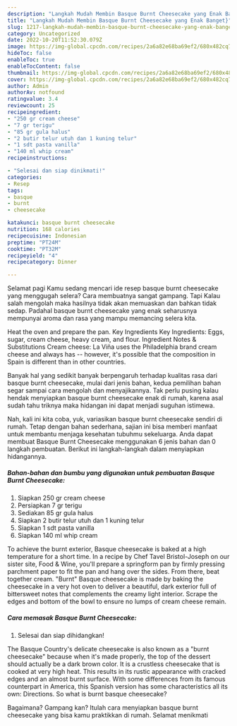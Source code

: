 ```yaml
---
description: "Langkah Mudah Membin Basque Burnt Cheesecake yang Enak Banget}"
title: "Langkah Mudah Membin Basque Burnt Cheesecake yang Enak Banget}"
slug: 1217-langkah-mudah-membin-basque-burnt-cheesecake-yang-enak-banget
category: Uncategorized
date: 2022-10-20T11:52:30.079Z
image: https://img-global.cpcdn.com/recipes/2a6a82e68ba69ef2/680x482cq70/basque-burnt-cheesecake-foto-resep-utama.jpg
hideToc: false
enableToc: true
enableTocContent: false
thumbnail: https://img-global.cpcdn.com/recipes/2a6a82e68ba69ef2/680x482cq70/basque-burnt-cheesecake-foto-resep-utama.jpg
cover: https://img-global.cpcdn.com/recipes/2a6a82e68ba69ef2/680x482cq70/basque-burnt-cheesecake-foto-resep-utama.jpg
author: Admin
authorAv: notfound
ratingvalue: 3.4
reviewcount: 25
recipeingredient:
- "250 gr cream cheese"
- "7 gr terigu"
- "85 gr gula halus"
- "2 butir telur utuh dan 1 kuning telur"
- "1 sdt pasta vanilla"
- "140 ml whip cream"
recipeinstructions:

- "Selesai dan siap dinikmati!"
categories:
- Resep
tags:
- basque
- burnt
- cheesecake

katakunci: basque burnt cheesecake 
nutrition: 168 calories
recipecuisine: Indonesian
preptime: "PT24M"
cooktime: "PT32M"
recipeyield: "4"
recipecategory: Dinner

---
```



Selamat pagi Kamu sedang mencari ide resep basque burnt cheesecake yang menggugah selera? Cara membuatnya sangat gampang. Tapi Kalau salah mengolah maka hasilnya tidak akan memuaskan dan bahkan tidak sedap. Padahal basque burnt cheesecake yang enak seharusnya mempunyai aroma dan rasa yang mampu memancing selera kita.


Heat the oven and prepare the pan. Key Ingredients Key Ingredients: Eggs, sugar, cream cheese, heavy cream, and flour. Ingredient Notes &amp; Substitutions Cream cheese: La Viña uses the Philadelphia brand cream cheese and always has -- however, it&#39;s possible that the composition in Spain is different than in other countries.

Banyak hal yang sedikit banyak berpengaruh terhadap kualitas rasa dari basque burnt cheesecake, mulai dari jenis bahan, kedua pemilihan bahan segar sampai cara mengolah dan menyajikannya. Tak perlu pusing kalau hendak menyiapkan basque burnt cheesecake enak di rumah, karena asal sudah tahu triknya maka hidangan ini dapat menjadi suguhan istimewa.


Nah, kali ini kita coba, yuk, variasikan basque burnt cheesecake sendiri di rumah. Tetap dengan bahan sederhana, sajian ini bisa memberi manfaat untuk membantu menjaga kesehatan tubuhmu sekeluarga. Anda dapat membuat Basque Burnt Cheesecake menggunakan 6 jenis bahan dan 0 langkah pembuatan. Berikut ini langkah-langkah dalam menyiapkan hidangannya.

<!--inarticleads1-->

##### Bahan-bahan dan bumbu yang digunakan untuk pembuatan Basque Burnt Cheesecake:

1. Siapkan 250 gr cream cheese
1. Persiapkan 7 gr terigu
1. Sediakan 85 gr gula halus
1. Siapkan 2 butir telur utuh dan 1 kuning telur
1. Siapkan 1 sdt pasta vanilla
1. Siapkan 140 ml whip cream


To achieve the burnt exterior, Basque cheesecake is baked at a high temperature for a short time. In a recipe by Chef Tavel Bristol-Joseph on our sister site, Food &amp; Wine, you&#39;ll prepare a springform pan by firmly pressing parchment paper to fit the pan and hang over the sides. From there, beat together cream. &#34;Burnt&#34; Basque cheesecake is made by baking the cheesecake in a very hot oven to deliver a beautiful, dark exterior full of bittersweet notes that complements the creamy light interior. Scrape the edges and bottom of the bowl to ensure no lumps of cream cheese remain. 

<!--inarticleads2-->

##### Cara memasak Basque Burnt Cheesecake:


1. Selesai dan siap dihidangkan!

The Basque Country&#39;s delicate cheesecake is also known as a &#34;burnt cheesecake&#34; because when it&#39;s made properly, the top of the dessert should actually be a dark brown color. It is a crustless cheesecake that is cooked at very high heat. This results in its rustic appearance with cracked edges and an almost burnt surface. With some differences from its famous counterpart in America, this Spanish version has some characteristics all its own: Directions. So what is burnt basque cheesecake? 

Bagaimana? Gampang kan? Itulah cara menyiapkan basque burnt cheesecake yang bisa kamu praktikkan di rumah. Selamat menikmati
